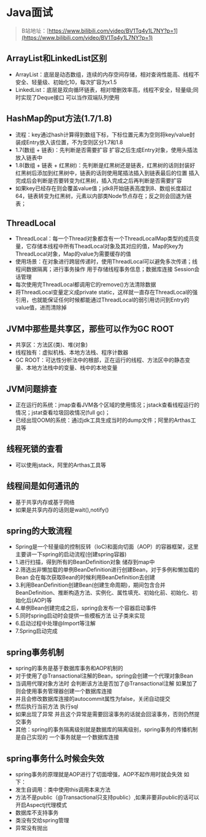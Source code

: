 # Java面试
> B站地址：[https://www.bilibili.com/video/BV1Tq4y1L7NY?p=1](https://www.bilibili.com/video/BV1Tq4y1L7NY?p=1)

## ArrayList和LinkedList区别
* ArrayList：底层是动态数组，连续的内存空间存储，相对查询性能高、线程不安全、轻量级、初始化10，每次扩容为x1.5
* LinkedList：底层是双向循环链表，相对增删效率高，线程不安全，轻量级;同时实现了Deque接口 可以当作双端队列使用


## HashMap的put方法(1.7/1.8)
* 流程：key通过hash计算得到数组下标，下标位置元素为空则将key/value封装成Entry放入该位置，不为空则区分1.7和1.8
* 1.7(数组 + 链表)：先判断是否需要扩容 扩容之后生成Entry对象，使用头插法放入链表中
* 1.8(数组 + 链表 + 红黑树)：先判断是红黑树还是链表，红黑树的话则封装好红黑树后添加到红黑树中，链表的话则使用尾插法插入到链表最后的位置 插入完成后会判断是否要转变为红黑树，插入完成之后再判断是否需要扩容
* 如果key已经存在则会覆盖value值；jdk8开始链表高度到8、数组长度超过64，链表转变为红黑树，元素以内部类Node节点存在；反之则会回退为链表；

## ThreadLocal
* ThreadLocal：每一个Thread对象都含有一个ThreadLocalMap类型的成员变量，它存储本线程中所有TheadLocal对象及其对应的值，Map的key为ThreadLocal对象，Map的value为需要缓存的值
* 使用场景：在对象进行跨层传递时，使用ThreadLocal可以避免多次传递；线程间数据隔离；进行事务操作 用于存储线程事务信息；数据库连接 Session会话管理
* 每次使用完ThreadLocal都调用它的remove()方法清除数据
* 将ThreadLocal变量定义成private static，这样就一直存在ThreadLocal的强引用，也就能保证任何时候都能通过ThreadLocal的弱引用访问到Entry的value值，进而清除掉

## JVM中那些是共享区，那些可以作为GC ROOT
* 共享区：方法区(类)、堆(对象)
* 线程独有：虚拟机栈、本地方法栈、程序计数器
* GC ROOT：可达性分析法中的根部，正在运行的线程、方法区中的静态变量、本地方法栈中的变量、栈中的本地变量

## JVM问题排查
* 正在运行的系统：jmap查看JVM各个区域的使用情况；jstack查看线程运行的情况；jstat查看垃圾回收情况(full gc)；
* 已经出现OOM的系统：通过jdk工具生成当时的dump文件；阿里的Arthas工具等

## 线程死锁的查看
* 可以使用jstack，阿里的Arthas工具等

## 线程间是如何通讯的
* 基于共享内存或基于网络
* 如果是共享内存的话则是wait(),notify()

## spring的大致流程
* Spring是一个轻量级的控制反转（IoC)和面向切面（AOP）的容器框架，这里主要讲一下spring的启动流程(创建spring容器)
* 1.进行扫描，得到所有的BeanDefinition对象 储存到map中
* 2.筛选出非懒加载的单例BeanDefinition进行创建Bean，对于多例和懒加载的Bean 会在每次获取Bean的时候利用BeanDefinition去创建
* 3.利用BeanDefinition创建Bean(创建生命周期)，期间包含合并BeanDefinition、推断构造方法、实例化、属性填充、初始化前、初始化、初始化后(AOP)等
* 4.单例Bean创建完成之后，spring会发布一个容器启动事件
* 5.同时spring启动时会提供一些模板方法 让子类来实现
* 6.启动过程中处理@Import等注解
* 7.Spring启动完成

## spring事务机制
* spring的事务是基于数据库事务和AOP机制的
* 对于使用了@Transactional注解的Bean，spring会创建一个代理对象Bean
* 当调用代理对象方法时 会判断该方法是否加了@Transactional注解 如果加了则会使用事务管理器创建一个数据库连接
* 并且会修改数据库连接的autocommit属性为false，关闭自动提交
* 然后执行当前方法 执行sql
* 如果出现了异常 并且这个异常是需要回滚事务的话就会回滚事务，否则仍然提交事务
* 其他：spring的事务隔离级别就是数据库的隔离级别，spring事务的传播机制是自己实现的 一个事务就是一个数据库连接

## spring事务什么时候会失效
* spring事务的原理就是AOP进行了切面增强，AOP不起作用时就会失效 如下：
* 发生自调用：类中使用this调用本来方法
* 方法不是public（@Transactional只支持public）,如果非要非public的话可以开启Aspectj代理模式
* 数据库不支持事务
* 类没有交给spring管理
* 异常没有抛出
